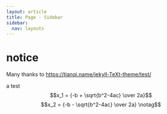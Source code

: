 ```yaml
---
layout: article
title: Page - Sidebar
sidebar:
  nav: layouts
---
```

# notice
Many thanks to https://tianqi.name/jekyll-TeXt-theme/test/

a test
$$x_1 = {-b + \sqrt{b^2-4ac} \over 2a}$$
$$x_2 = {-b - \sqrt{b^2-4ac} \over 2a} \notag$$